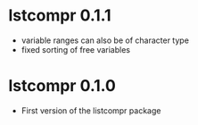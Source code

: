 # lstcompr 0.1.1

* variable ranges can also be of character type
* fixed sorting of free variables

# lstcompr 0.1.0

* First version of the listcompr package